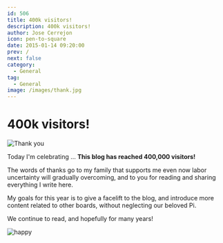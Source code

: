 ```yaml
---
id: 506
title: 400k visitors!
description: 400k visitors!
author: Jose Cerrejon
icon: pen-to-square
date: 2015-01-14 09:20:00
prev: /
next: false
category:
  - General
tag:
  - General
image: /images/thank.jpg
---
```


# 400k visitors!

![Thank you](/images/thank.jpg)

Today I'm celebrating ... **This blog has reached 400,000 visitors!**

The words of thanks go to my family that supports me even now labor uncertainty will gradually overcoming, and to you for reading and sharing everything I write here.

My goals for this year is to give a facelift to the blog, and introduce more content related to other boards, without neglecting our beloved Pi.

We continue to read, and hopefully for many years!

![happy](/css/sm/happy_smiling.png)